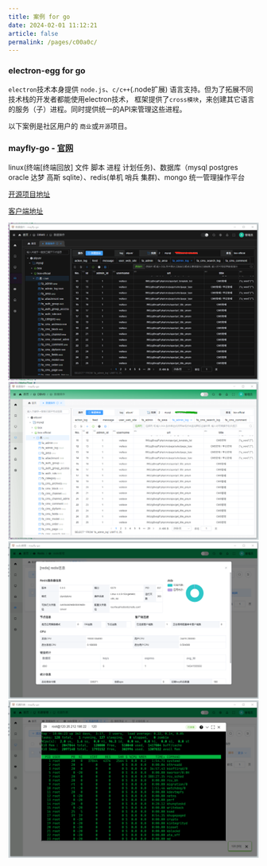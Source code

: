 ```yaml
---
title: 案例 for go
date: 2024-02-01 11:12:21
article: false
permalink: /pages/c00a0c/
---
```


### electron-egg for go

`electron`技术本身提供 `node.js`、`c/c++`(.node扩展) 语言支持。但为了拓展不同技术栈的开发者都能使用electron技术，
框架提供了`cross模块`，来创建其它语言的服务（子）进程。同时提供统一的API来管理这些进程。

以下案例是社区用户的 `商业`或`开源`项目。

###  mayfly-go  - [官网](https://github.com/dromara/mayfly-go)
linux(终端[终端回放] 文件 脚本 进程 计划任务)、数据库（mysql postgres oracle 达梦 高斯 sqlite）、redis(单机 哨兵 集群)、mongo 统一管理操作平台

[开源项目地址](https://github.com/dromara/mayfly-go)

[客户端地址](https://github.com/wallace5303/mayfly-desktop)

![d8b3c88fd.png](/img/electron-egg/showcase/mayfly-p1.png)
![26d9cc76a2e070c4f107.png](/img/electron-egg/showcase/mayfly-p2.png)
![d8b3c88f70dda.png](/img/electron-egg/showcase/mayfly-p3.png)
![2690e1de070c4f107.png](/img/electron-egg/showcase/mayfly-p4.png)





